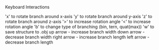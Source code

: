 Keyboard Interactions

'x' to rotate branch around x-axis
'y' to rotate branch around y-axis
'z' to rotate branch around z-axis
'>' to increase rotation angle
'<' to increase rotation angle
'b' to change type of branching (bin, tern, quat(max))
'w' to save structure to .obj
up arrow - increase branch width
down arrow - decrease branch width
right arrow - increase branch length
left arrow - decrease branch length